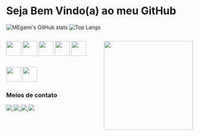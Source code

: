 # Seja Bem Vindo(a) ao meu GitHub

![MEgami's GitHub stats](https://github-readme-stats.vercel.app/api?username=MegamiAy&hide=issues,contribs&show=prs_merged_percentage,icons=true&theme=transparent)
![Top Langs](https://github-readme-stats.vercel.app/api/top-langs/?username=MegamiAy&layout=compact&show=icons=true&theme=transparent)

##

<div style="display: inline_block">
  <img align="center" src="https://cdn.jsdelivr.net/gh/devicons/devicon/icons/html5/html5-plain.svg" width="40" /> 
  <img align="center" src="https://cdn.jsdelivr.net/gh/devicons/devicon/icons/css3/css3-plain.svg" width="40" /> 
  <img align="center" src="https://cdn.jsdelivr.net/gh/devicons/devicon/icons/react/react-original.svg" width="40" /> 
  <img align="center" src="https://cdn.jsdelivr.net/gh/devicons/devicon/icons/javascript/javascript-plain.svg" width="40" /> 
  <img align="center" src="https://cdn.jsdelivr.net/gh/devicons/devicon/icons/python/python-original.svg" width="40"/> 
  <img align="right" src="https://im4.ezgif.com/tmp/ezgif-4-8c0c0e6158.gif" width="240">
</div>

##

<div>
  <img src="https://cdn.jsdelivr.net/gh/devicons/devicon/icons/windows8/windows8-original.svg" width="40" /> 
  <img src="https://cdn.jsdelivr.net/gh/devicons/devicon/icons/ubuntu/ubuntu-plain.svg" width="40" /> 
</div>

### Meios de contato

<div>
  <a href="https://www.linkedin.com/in/laiz-detros-93b95b236/"> <img src="https://img.shields.io/badge/linkedin-2E8FF0?style=for-the-badge&logo=linkedin&logoColor=fff"/> </a>
  <a href="https://www.instagram.com/uatafocuros/"> <img src="https://img.shields.io/badge/Instagram-D82BF0?style=for-the-badge&logo=instagram&logoColor=fff"/> </a>   
  <a href="mailto: laizbdetros@gmail.com"> <img src="https://img.shields.io/badge/Email-DC4944?style=for-the-badge&logo=gmail&logoColor=fff"/> </a>
  <a href="https://megamiay.github.io"> <img src="https://img.shields.io/badge/Meu%20Site-11641E?style=for-the-badge"/> </a>
</div>
